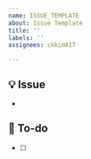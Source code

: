 ```yaml
---
name: ISSUE_TEMPLATE
about: Issue Template
title: ''
labels: ''
assignees: ckkim817

---
```


## 💡 Issue
<!-- 이슈에 대해 간략하게 설명해 주세요 -->
- 

## 📝 To-do
<!-- 진행할 작업에 대해 적어주세요 -->
<!--
- [ ] 도메인 모델(Entity) 정의
- [ ] DTO, Mapper 정의
- [ ] Controller 엔드포인트 작성
- [ ] Service 비즈니스 로직 구현
- [ ] Repository 생성 및 JPA 메서드 작성
- [ ] 성공 응답 및 예외 처리
- [ ] Swagger 테스트
- [ ] 테스트 코드 작성
-->
- [ ]
